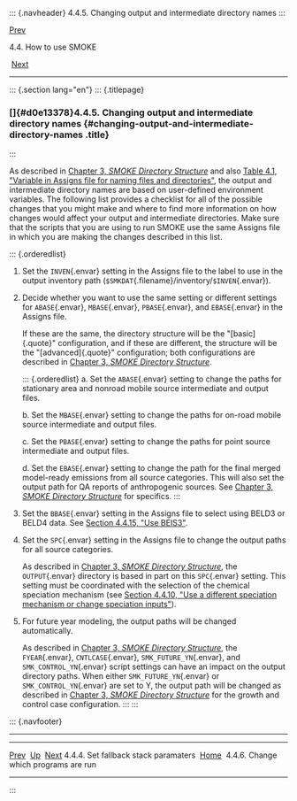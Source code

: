 ::: {.navheader}
4.4.5. Changing output and intermediate directory names
:::

[Prev](ch04s04s04.html) 

4.4. How to use SMOKE

 [Next](ch04s04s06.html)

------------------------------------------------------------------------

::: {.section lang="en"}
::: {.titlepage}
<div>

<div>

### []{#d0e13378}4.4.5. Changing output and intermediate directory names {#changing-output-and-intermediate-directory-names .title}

</div>

</div>
:::

As described in [Chapter 3, *SMOKE Directory
Structure*](ch03.html "Chapter 3. SMOKE Directory Structure") and also
[Table 4.1, "Variable in Assigns file for naming files and
directories"](ch04s04.html#tbl_scripts_variables_files "Table 4.1. Variable in Assigns file for naming files and directories"),
the output and intermediate directory names are based on user-defined
environment variables. The following list provides a checklist for all
of the possible changes that you might make and where to find more
information on how changes would affect your output and intermediate
directories. Make sure that the scripts that you are using to run SMOKE
use the same Assigns file in which you are making the changes described
in this list.

::: {.orderedlist}
1.  Set the `INVEN`{.envar} setting in the Assigns file to the label to
    use in the output inventory path
    (`$SMKDAT`{.filename}/inventory/`$INVEN`{.envar}).

2.  Decide whether you want to use the same setting or different
    settings for `ABASE`{.envar}, `MBASE`{.envar}, `PBASE`{.envar}, and
    `EBASE`{.envar} in the Assigns file.

    If these are the same, the directory structure will be the
    "[basic]{.quote}" configuration, and if these are different, the
    structure will be the "[advanced]{.quote}" configuration; both
    configurations are described in [Chapter 3, *SMOKE Directory
    Structure*](ch03.html "Chapter 3. SMOKE Directory Structure").

    ::: {.orderedlist}
    a.  Set the `ABASE`{.envar} setting to change the paths for
        stationary area and nonroad mobile source intermediate and
        output files.

    b.  Set the `MBASE`{.envar} setting to change the paths for on-road
        mobile source intermediate and output files.

    c.  Set the `PBASE`{.envar} setting to change the paths for point
        source intermediate and output files.

    d.  Set the `EBASE`{.envar} setting to change the path for the final
        merged model-ready emissions from all source categories. This
        will also set the output path for QA reports of anthropogenic
        sources. See [Chapter 3, *SMOKE Directory
        Structure*](ch03.html "Chapter 3. SMOKE Directory Structure")
        for specifics.
    :::

3.  Set the `BBASE`{.envar} setting in the Assigns file to select using
    BELD3 or BELD4 data. See [Section 4.4.15, "Use
    BEIS3"](ch04s04s15.html "4.4.15. Use BEIS3").

4.  Set the `SPC`{.envar} setting in the Assigns file to change the
    output paths for all source categories.

    As described in [Chapter 3, *SMOKE Directory
    Structure*](ch03.html "Chapter 3. SMOKE Directory Structure"), the
    `OUTPUT`{.envar} directory is based in part on this `SPC`{.envar}
    setting. This setting must be coordinated with the selection of the
    chemical speciation mechanism (see [Section 4.4.10, "Use a different
    speciation mechanism or change speciation
    inputs"](ch04s04s10.html "4.4.10. Use a different speciation mechanism or change speciation inputs")).

5.  For future year modeling, the output paths will be changed
    automatically.

    As described in [Chapter 3, *SMOKE Directory
    Structure*](ch03.html "Chapter 3. SMOKE Directory Structure"), the
    `FYEAR`{.envar}, `CNTLCASE`{.envar}, `SMK_FUTURE_YN`{.envar}, and
    `SMK_CONTROL_YN`{.envar} script settings can have an impact on the
    output directory paths. When either `SMK_FUTURE_YN`{.envar} or
    `SMK_CONTROL_YN`{.envar} are set to Y, the output path will be
    changed as described in [Chapter 3, *SMOKE Directory
    Structure*](ch03.html "Chapter 3. SMOKE Directory Structure") for
    the growth and control case configuration.
:::
:::

::: {.navfooter}

------------------------------------------------------------------------

  --------------------------------------- -------------------- ---------------------------------------
  [Prev](ch04s04s04.html)                  [Up](ch04s04.html)                  [Next](ch04s04s06.html)
  4.4.4. Set fallback stack paramaters     [Home](index.html)     4.4.6. Change which programs are run
  --------------------------------------- -------------------- ---------------------------------------
:::
